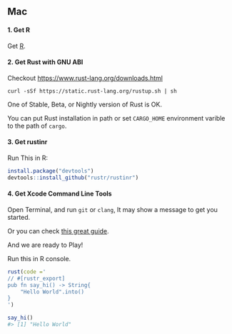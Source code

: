 ## Mac

#### 1. Get R

Get [R](https://cran.r-project.org/bin/macosx/).

#### 2. Get Rust with GNU ABI 

Checkout https://www.rust-lang.org/downloads.html

```
curl -sSf https://static.rust-lang.org/rustup.sh | sh
```


One of Stable, Beta, or Nightly version of Rust is OK. 

You can put Rust installation in path or set `CARGO_HOME` environment varible to the path of `cargo`.

#### 3. Get rustinr

Run This in R:

```r
install.package("devtools")
devtools::install_github("rustr/rustinr")
```

#### 4. Get Xcode Command Line Tools

Open Terminal, and run `git` or `clang`, It may show a message to get you started. 

Or you can check [this great guide](http://rud.is/b/2015/10/20/installing-r-on-os-x/).

And we are ready to Play!

Run this in R console.

```r
rust(code ='
// #[rustr_export]
pub fn say_hi() -> String{
	"Hello World".into()
}
')

say_hi()
#> [1] "Hello World"
```
